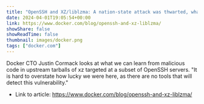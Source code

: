 ```yaml
---
title: "OpenSSH and XZ/liblzma: A nation-state attack was thwarted, what did we learn?"
date: 2024-04-01T19:05:54+00:00
link: https://www.docker.com/blog/openssh-and-xz-liblzma/
showShare: false
showReadTime: false
thumbnail: images/docker.png
tags: ["docker.com"]
---
```

Docker CTO Justin Cormack looks at what we can learn from malicious code in upstream tarballs of xz targeted at a subset of OpenSSH servers. "It is hard to overstate how lucky we were here, as there are no tools that will detect this vulnerability."

- Link to article: https://www.docker.com/blog/openssh-and-xz-liblzma/